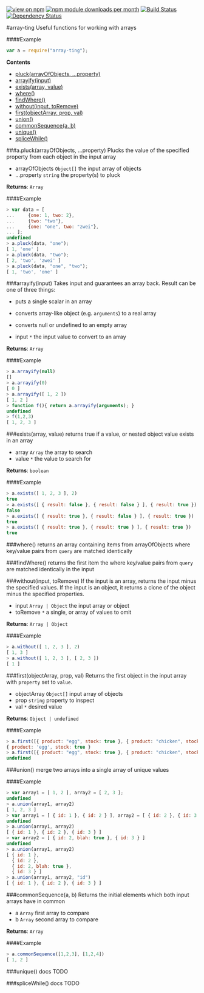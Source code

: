 [![view on npm](http://img.shields.io/npm/v/array-ting.svg)](https://www.npmjs.org/package/array-ting)
[![npm module downloads per month](http://img.shields.io/npm/dm/array-ting.svg)](https://www.npmjs.org/package/array-ting)
[![Build Status](https://travis-ci.org/75lb/array-ting.svg?branch=master)](https://travis-ci.org/75lb/array-ting)
[![Dependency Status](https://david-dm.org/75lb/array-ting.svg)](https://david-dm.org/75lb/array-ting)


#array-ting
Useful functions for working with arrays

####Example
```js
var a = require("array-ting");
```



**Contents**
* [pluck(arrayOfObjects, ...property)](#module_array-ting.pluck)
* [arrayify(input)](#module_array-ting.arrayify)
* [exists(array, value)](#module_array-ting.exists)
* [where()](#module_array-ting.where)
* [findWhere()](#module_array-ting.findWhere)
* [without(input, toRemove)](#module_array-ting.without)
* [first(objectArray, prop, val)](#module_array-ting.first)
* [union()](#module_array-ting.union)
* [commonSequence(a, b)](#module_array-ting.commonSequence)
* [unique()](#module_array-ting.unique)
* [spliceWhile()](#module_array-ting.spliceWhile)







<a name="module_array-ting.pluck"></a>
###a.pluck(arrayOfObjects, ...property)
Plucks the value of the specified property from each object in the input array


- arrayOfObjects `Object[]` the input array of objects  
- ...property `string` the property(s) to pluck  


**Returns**: `Array`

####Example
```js
> var data = [
...     {one: 1, two: 2},
...     {two: "two"},
...     {one: "one", two: "zwei"},
... ];
undefined
> a.pluck(data, "one");
[ 1, 'one' ]
> a.pluck(data, "two");
[ 2, 'two', 'zwei' ]
> a.pluck(data, "one", "two");
[ 1, 'two', 'one' ]
```



<a name="module_array-ting.arrayify"></a>
###arrayify(input)
Takes input and guarantees an array back. Result can be one of three things:

- puts a single scalar in an array
- converts array-like object (e.g. `arguments`) to a real array
- converts null or undefined to an empty array


- input `*` the input value to convert to an array  


**Returns**: `Array`

####Example
```js
> a.arrayify(null)
[]
> a.arrayify(0)
[ 0 ]
> a.arrayify([ 1, 2 ])
[ 1, 2 ]
> function f(){ return a.arrayify(arguments); }
undefined
> f(1,2,3)
[ 1, 2, 3 ]
```



<a name="module_array-ting.exists"></a>
###exists(array, value)
returns true if a value, or nested object value exists in an array


- array `Array` the array to search  
- value `*` the value to search for  


**Returns**: `boolean`

####Example
```js
> a.exists([ 1, 2, 3 ], 2)
true
> a.exists([ { result: false }, { result: false } ], { result: true })
false
> a.exists([ { result: true }, { result: false } ], { result: true })
true
> a.exists([ { result: true }, { result: true } ], { result: true })
true
```



<a name="module_array-ting.where"></a>
###where()
returns an array containing items from arrayOfObjects where key/value pairs 
from `query` are matched identically








<a name="module_array-ting.findWhere"></a>
###findWhere()
returns the first item the where key/value pairs from `query` are matched identically
in the input








<a name="module_array-ting.without"></a>
###without(input, toRemove)
If the input is an array, returns the input minus the specified values.
If the input is an object, it returns a clone of the object minus the specified properties.


- input `Array | Object` the input array or object  
- toRemove `*` a single, or array of values to omit  


**Returns**: `Array | Object`

####Example
```js
> a.without([ 1, 2, 3 ], 2)
[ 1, 3 ]
> a.without([ 1, 2, 3 ], [ 2, 3 ])
[ 1 ]
```



<a name="module_array-ting.first"></a>
###first(objectArray, prop, val)
Returns the first object in the input array with `property` set to `value`.


- objectArray `Object[]` input array of objects  
- prop `string` property to inspect  
- val `*` desired value  


**Returns**: `Object | undefined`

####Example
```js
> a.first([{ product: "egg", stock: true }, { product: "chicken", stock: true }], "stock", true)
{ product: 'egg', stock: true }
> a.first([{ product: "egg", stock: true }, { product: "chicken", stock: true }], "stock", false)
undefined
```



<a name="module_array-ting.union"></a>
###union()
merge two arrays into a single array of unique values





####Example
```js
> var array1 = [ 1, 2 ], array2 = [ 2, 3 ];
undefined
> a.union(array1, array2)
[ 1, 2, 3 ]
> var array1 = [ { id: 1 }, { id: 2 } ], array2 = [ { id: 2 }, { id: 3 } ];
undefined
> a.union(array1, array2)
[ { id: 1 }, { id: 2 }, { id: 3 } ]
> var array2 = [ { id: 2, blah: true }, { id: 3 } ]
undefined
> a.union(array1, array2)
[ { id: 1 },
  { id: 2 },
  { id: 2, blah: true },
  { id: 3 } ]
> a.union(array1, array2, "id")
[ { id: 1 }, { id: 2 }, { id: 3 } ]
```



<a name="module_array-ting.commonSequence"></a>
###commonSequence(a, b)
Returns the initial elements which both input arrays have in common


- a `Array` first array to compare  
- b `Array` second array to compare  


**Returns**: `Array`

####Example
```js
> a.commonSequence([1,2,3], [1,2,4])
[ 1, 2 ]
```



<a name="module_array-ting.unique"></a>
###unique()
docs TODO








<a name="module_array-ting.spliceWhile"></a>
###spliceWhile()
docs TODO















